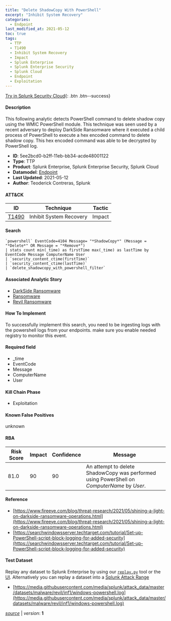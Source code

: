 ```yaml
---
title: "Delete ShadowCopy With PowerShell"
excerpt: "Inhibit System Recovery"
categories:
  - Endpoint
last_modified_at: 2021-05-12
toc: true
tags:
  - TTP
  - T1490
  - Inhibit System Recovery
  - Impact
  - Splunk Enterprise
  - Splunk Enterprise Security
  - Splunk Cloud
  - Endpoint
  - Exploitation
---
```




[Try in Splunk Security Cloud](https://www.splunk.com/en_us/cyber-security.html){: .btn .btn--success}

#### Description

This following analytic detects PowerShell command to delete shadow copy using the WMIC PowerShell module. This technique was seen used by a recent adversary to deploy DarkSide Ransomware where it executed a child process of PowerShell to execute a hex encoded command to delete shadow copy. This hex encoded command was able to be decrypted by PowerShell log.

- **ID**: 5ee2bcd0-b2ff-11eb-bb34-acde48001122
- **Type**: TTP
- **Product**: Splunk Enterprise, Splunk Enterprise Security, Splunk Cloud
- **Datamodel**: [Endpoint](https://docs.splunk.com/Documentation/CIM/latest/User/Endpoint)
- **Last Updated**: 2021-05-12
- **Author**: Teoderick Contreras, Splunk


#### ATT&CK

| ID          | Technique   | Tactic       |
| ----------- | ----------- |--------------|
| [T1490](https://attack.mitre.org/techniques/T1490/) | Inhibit System Recovery | Impact |


#### Search

```
`powershell` EventCode=4104 Message= "*ShadowCopy*" (Message = "*Delete*" OR Message = "*Remove*") 
| stats count min(_time) as firstTime max(_time) as lastTime by EventCode Message ComputerName User 
| `security_content_ctime(firstTime)` 
| `security_content_ctime(lastTime)` 
| `delete_shadowcopy_with_powershell_filter`
```

#### Associated Analytic Story
* [DarkSide Ransomware](/stories/darkside_ransomware)
* [Ransomware](/stories/ransomware)
* [Revil Ransomware](/stories/revil_ransomware)


#### How To Implement
To successfully implement this search, you need to be ingesting logs with the powershell logs  from your endpoints. make sure you enable needed registry to monitor this event.

#### Required field
* _time
* EventCode
* Message
* ComputerName
* User


#### Kill Chain Phase
* Exploitation


#### Known False Positives
unknown



#### RBA

| Risk Score  | Impact      | Confidence   | Message      |
| ----------- | ----------- |--------------|--------------|
| 81.0 | 90 | 90 | An attempt to delete ShadowCopy was performed using PowerShell on $ComputerName$ by $User$. |



#### Reference

* [https://www.fireeye.com/blog/threat-research/2021/05/shining-a-light-on-darkside-ransomware-operations.html](https://www.fireeye.com/blog/threat-research/2021/05/shining-a-light-on-darkside-ransomware-operations.html)
* [https://searchwindowsserver.techtarget.com/tutorial/Set-up-PowerShell-script-block-logging-for-added-security](https://searchwindowsserver.techtarget.com/tutorial/Set-up-PowerShell-script-block-logging-for-added-security)



#### Test Dataset
Replay any dataset to Splunk Enterprise by using our [`replay.py`](https://github.com/splunk/attack_data#using-replaypy) tool or the [UI](https://github.com/splunk/attack_data#using-ui).
Alternatively you can replay a dataset into a [Splunk Attack Range](https://github.com/splunk/attack_range#replay-dumps-into-attack-range-splunk-server)

* [https://media.githubusercontent.com/media/splunk/attack_data/master/datasets/malware/revil/inf1/windows-powershell.log](https://media.githubusercontent.com/media/splunk/attack_data/master/datasets/malware/revil/inf1/windows-powershell.log)



[*source*](https://github.com/splunk/security_content/tree/develop/detections/endpoint/delete_shadowcopy_with_powershell.yml) \| *version*: **1**